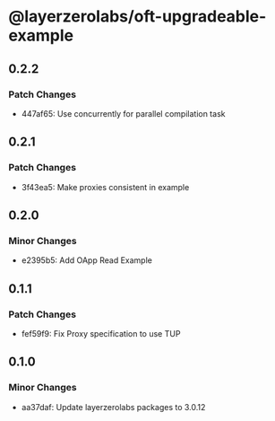 # @layerzerolabs/oft-upgradeable-example

## 0.2.2

### Patch Changes

- 447af65: Use concurrently for parallel compilation task

## 0.2.1

### Patch Changes

- 3f43ea5: Make proxies consistent in example

## 0.2.0

### Minor Changes

- e2395b5: Add OApp Read Example

## 0.1.1

### Patch Changes

- fef59f9: Fix Proxy specification to use TUP

## 0.1.0

### Minor Changes

- aa37daf: Update layerzerolabs packages to 3.0.12
